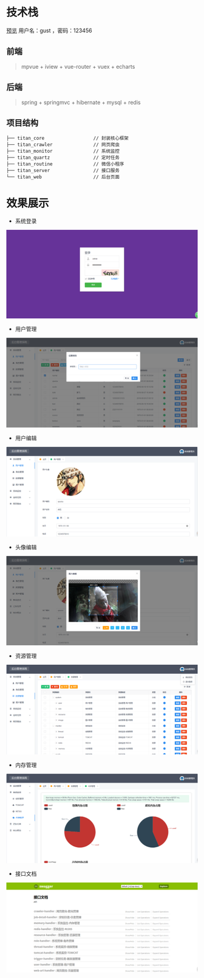 # 技术栈
[预览](https://45.76.222.218:8000) 用户名：gust ，密码：123456
## 前端
> mpvue + iview + vue-router + vuex + echarts
## 后端
> spring + springmvc + hibernate + mysql + redis

## 项目结构
```
├── titan_core                  // 封装核心框架
├── titan_crawler               // 网页爬虫
├── titan_monitor               // 系统监控
├── titan_quartz                // 定时任务
├── titan_routine               // 微信小程序
├── titan_server                // 接口服务
└── titan_web                   // 后台页面
```

# 效果展示

- 系统登录
<img src="https://github.com/qianlic/titan/blob/master/snapshot/login.png"/>

- 用户管理
<img src="https://github.com/qianlic/titan/blob/master/snapshot/user.png"/>

- 用户编辑
<img src="https://github.com/qianlic/titan/blob/master/snapshot/useredit.png"/>

- 头像编辑
<img src="https://github.com/qianlic/titan/blob/master/snapshot/imgedit.png"/>

- 资源管理
<img src="https://github.com/qianlic/titan/blob/master/snapshot/resource.png"/>

- 内存管理
<img src="https://github.com/qianlic/titan/blob/master/snapshot/memory.png"/>

- 接口文档
<img src="https://github.com/qianlic/titan/blob/master/snapshot/api.png"/>